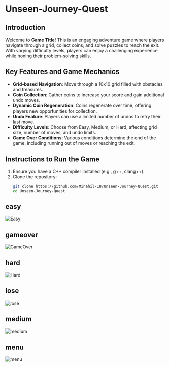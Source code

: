 # Unseen-Journey-Quest

## Introduction
Welcome to **Game Title**! This is an engaging adventure game where players navigate through a grid, collect coins, and solve puzzles to reach the exit. With varying difficulty levels, players can enjoy a challenging experience while honing their problem-solving skills.

## Key Features and Game Mechanics
- **Grid-based Navigation**: Move through a 10x10 grid filled with obstacles and treasures.
- **Coin Collection**: Gather coins to increase your score and gain additional undo moves.
- **Dynamic Coin Regeneration**: Coins regenerate over time, offering players new opportunities for collection.
- **Undo Feature**: Players can use a limited number of undos to retry their last move.
- **Difficulty Levels**: Choose from Easy, Medium, or Hard, affecting grid size, number of moves, and undo limits.
- **Game Over Conditions**: Various conditions determine the end of the game, including running out of moves or reaching the exit.

## Instructions to Run the Game
1. Ensure you have a C++ compiler installed (e.g., g++, clang++).
2. Clone the repository:
   ```bash
   git clone https://github.com/Minahil-18/Unseen-Journey-Quest.git
   cd Unseen-Journey-Quest

## easy
![Easy](Unseen-Journey-Quest/easy_level.png)
## gameover
![GameOver](Unseen-Journey-Quest/gameover.png)
## hard
![Hard](Unseen-Journey-Quest/hard_level.png)
## lose
![lose](Unseen-Journey-Quest/lose.png)
## medium
![medium](Unseen-Journey-Quest/medium_level.png)
## menu
![menu](Unseen-Journey-Quest/menu.png)